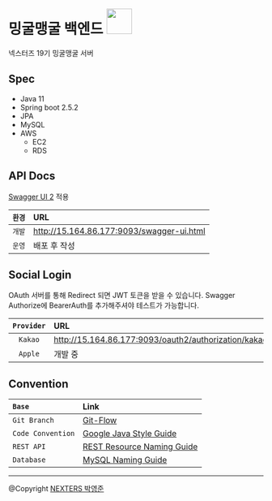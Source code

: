 # 밍굴맹굴 백엔드 <img src="https://media.giphy.com/media/Caly6OiVnoQxEezvZ3/giphy.gif" width="50px">

넥스터즈 19기 밍굴맹굴 서버

## Spec

- Java 11
- Spring boot 2.5.2
- JPA
- MySQL
- AWS
  - EC2
  - RDS

## API Docs

[Swagger UI 2](https://swagger.io/tools/swagger-ui/) 적용

| `환경` | URL |
|:---:|:---|
| `개발` | http://15.164.86.177:9093/swagger-ui.html |
| `운영` | 배포 후 작성 |

## Social Login

OAuth 서버를 통해 Redirect 되면 JWT 토큰을 받을 수 있습니다.
Swagger Authorize에 BearerAuth를 추가해주셔야 테스트가 가능합니다.

| `Provider` | URL |
|:---:|:---|
| `Kakao` | http://15.164.86.177:9093/oauth2/authorization/kakao |
| `Apple` | 개발 중 |

## Convention

| `Base` | Link |
|:---|:---|
| `Git Branch` | [Git-Flow](https://techblog.woowahan.com/2553/) |
| `Code Convention` | [Google Java Style Guide](https://google.github.io/styleguide/javaguide.html) |
| `REST API` | [REST Resource Naming Guide](https://restfulapi.net/resource-naming/) |
| `Database` | [MySQL Naming Guide](https://dev.mysql.com/doc/refman/5.7/en/identifiers.html) |

---

@Copyright [NEXTERS 박영준](https://github.com/jun108059)